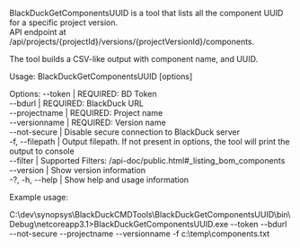 BlackDuckGetComponentsUUID is a tool that lists all the component UUID for a specific project version.  
API endpoint at /api/projects/{projectId}/versions/{projectVersionId}/components.  

The tool builds a CSV-like output with component name, and UUID. 

Usage: BlackDuckGetComponentsUUID [options]

Options:
--token | REQUIRED: BD Token  
--bdurl | REQUIRED: BlackDuck URL  
--projectname | REQUIRED: Project name  
--versionname | REQUIRED: Version name  
--not-secure | Disable secure connection to BlackDuck server  
-f, --filepath | Output filepath. If not present in options, the tool will print the output to console  
--filter | Supported Filters: /api-doc/public.html#_listing_bom_components  
--version | Show version information  
-?, -h, --help | Show help and usage information

Example usage:  

C:\dev\synopsys\BlackDuckCMDTools\BlackDuckGetComponentsUUID\bin\Debug\netcoreapp3.1>BlackDuckGetComponentsUUID.exe --token <token> --bdurl <BD-server-url> --not-secure --projectname <projectName> --versionname <projectVersionName> -f c:\temp\components.txt
